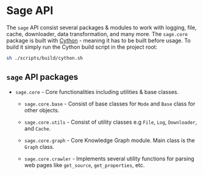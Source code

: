 # Sage API

The `sage` API consist several packages & modules to work with  logging, file, cache, downloader, data transformation, and many more. The `sage.core` package is built with [Cython](https://cython.org) - meaning it has to be built before usage. To build it simply run the Cython build script in the project root:

```sh
sh ./scripts/build/cython.sh
```

## `sage` API packages

- `sage.core` - Core functionalities including utilities & base classes.

  - `sage.core.base` - Consist of base classes for `Mode` and `Base` class for other objects.

  - `sage.core.utils` - Consist of utility classes e.g `File`, `Log`, `Downloader`, and `Cache`.

  - `sage.core.graph` - Core Knowledge Graph module. Main class is the `Graph` class.

  - `sage.core.crawler` - Implements several utility functions for parsing web pages like `get_source`, `get_properties`, etc.